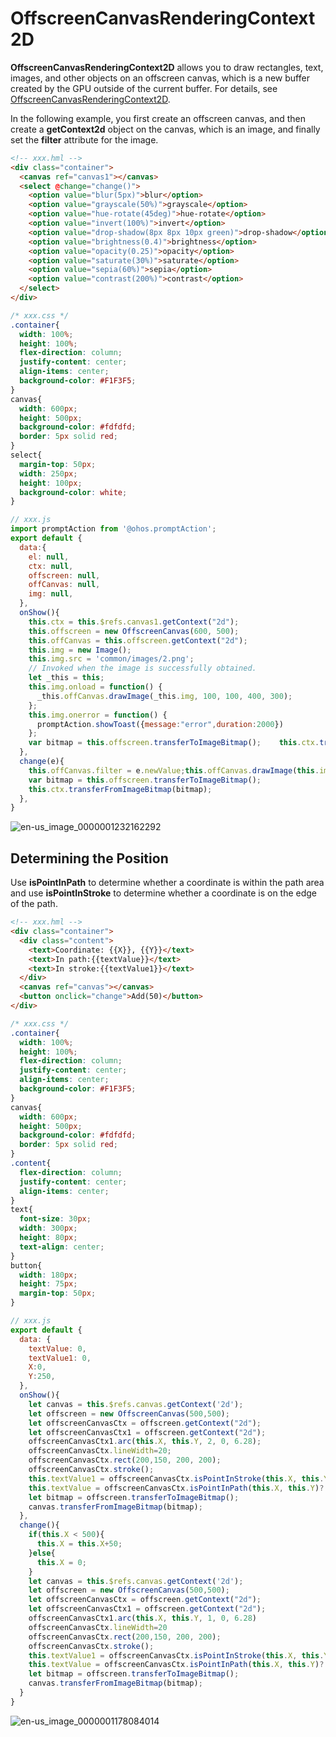 # OffscreenCanvasRenderingContext2D

**OffscreenCanvasRenderingContext2D** allows you to draw rectangles, text, images, and other objects on an offscreen canvas, which is a new buffer created by the GPU outside of the current buffer. For details, see [OffscreenCanvasRenderingContext2D](../reference/arkui-js/js-offscreencanvasrenderingcontext2d.md).

In the following example, you first create an offscreen canvas, and then create a **getContext2d** object on the canvas, which is an image, and finally set the **filter** attribute for the image.

```html
<!-- xxx.hml -->
<div class="container">
  <canvas ref="canvas1"></canvas>
  <select @change="change()">
    <option value="blur(5px)">blur</option>
    <option value="grayscale(50%)">grayscale</option>
    <option value="hue-rotate(45deg)">hue-rotate</option>
    <option value="invert(100%)">invert</option>
    <option value="drop-shadow(8px 8px 10px green)">drop-shadow</option>
    <option value="brightness(0.4)">brightness</option>
    <option value="opacity(0.25)">opacity</option>
    <option value="saturate(30%)">saturate</option>
    <option value="sepia(60%)">sepia</option>
    <option value="contrast(200%)">contrast</option>
  </select>
</div>
```

```css
/* xxx.css */
.container{
  width: 100%;
  height: 100%;
  flex-direction: column;
  justify-content: center;
  align-items: center;
  background-color: #F1F3F5;
}
canvas{
  width: 600px;
  height: 500px;
  background-color: #fdfdfd;
  border: 5px solid red;
}
select{
  margin-top: 50px;
  width: 250px;
  height: 100px;
  background-color: white;
}
```

```js
// xxx.js
import promptAction from '@ohos.promptAction';
export default {
  data:{
    el: null,
    ctx: null,
    offscreen: null,
    offCanvas: null,
    img: null,
  },
  onShow(){
    this.ctx = this.$refs.canvas1.getContext("2d");
    this.offscreen = new OffscreenCanvas(600, 500);
    this.offCanvas = this.offscreen.getContext("2d");
    this.img = new Image();
    this.img.src = 'common/images/2.png';
    // Invoked when the image is successfully obtained.
    let _this = this;
    this.img.onload = function() {
      _this.offCanvas.drawImage(_this.img, 100, 100, 400, 300);
    };
    this.img.onerror = function() {
      promptAction.showToast({message:"error",duration:2000})
    };
    var bitmap = this.offscreen.transferToImageBitmap();    this.ctx.transferFromImageBitmap(bitmap);
  },
  change(e){
    this.offCanvas.filter = e.newValue;this.offCanvas.drawImage(this.img, 100, 100, 400, 300);
    var bitmap = this.offscreen.transferToImageBitmap();
    this.ctx.transferFromImageBitmap(bitmap);
  },
}
```


![en-us_image_0000001232162292](figures/en-us_image_0000001232162292.gif)


## Determining the Position

Use **isPointInPath** to determine whether a coordinate is within the path area and use **isPointInStroke** to determine whether a coordinate is on the edge of the path.


```html
<!-- xxx.hml -->
<div class="container">
  <div class="content">
    <text>Coordinate: {{X}}, {{Y}}</text>
    <text>In path:{{textValue}}</text>
    <text>In stroke:{{textValue1}}</text>
  </div>
  <canvas ref="canvas"></canvas>
  <button onclick="change">Add(50)</button>
</div>
```


```css
/* xxx.css */
.container{
  width: 100%;
  height: 100%;
  flex-direction: column;
  justify-content: center;
  align-items: center;
  background-color: #F1F3F5;
}
canvas{
  width: 600px;
  height: 500px;
  background-color: #fdfdfd;
  border: 5px solid red;
}
.content{
  flex-direction: column;
  justify-content: center;
  align-items: center; 
}
text{
  font-size: 30px;
  width: 300px;
  height: 80px;
  text-align: center;
}
button{
  width: 180px;
  height: 75px;
  margin-top: 50px;
}
```


```js
// xxx.js
export default {
  data: {
    textValue: 0,
    textValue1: 0,
    X:0,
    Y:250,
  },
  onShow(){
    let canvas = this.$refs.canvas.getContext('2d');
    let offscreen = new OffscreenCanvas(500,500);
    let offscreenCanvasCtx = offscreen.getContext("2d");
    let offscreenCanvasCtx1 = offscreen.getContext("2d");
    offscreenCanvasCtx1.arc(this.X, this.Y, 2, 0, 6.28);
    offscreenCanvasCtx.lineWidth=20;
    offscreenCanvasCtx.rect(200,150, 200, 200);
    offscreenCanvasCtx.stroke();
    this.textValue1 = offscreenCanvasCtx.isPointInStroke(this.X, this.Y)?'true':'false';
    this.textValue = offscreenCanvasCtx.isPointInPath(this.X, this.Y)?'true':'false';
    let bitmap = offscreen.transferToImageBitmap();
    canvas.transferFromImageBitmap(bitmap);
  },
  change(){
    if(this.X < 500){
      this.X = this.X+50;
    }else{
      this.X = 0;
    }
    let canvas = this.$refs.canvas.getContext('2d');
    let offscreen = new OffscreenCanvas(500,500);
    let offscreenCanvasCtx = offscreen.getContext("2d");
    let offscreenCanvasCtx1 = offscreen.getContext("2d");
    offscreenCanvasCtx1.arc(this.X, this.Y, 1, 0, 6.28)
    offscreenCanvasCtx.lineWidth=20
    offscreenCanvasCtx.rect(200,150, 200, 200);
    offscreenCanvasCtx.stroke();
    this.textValue1 = offscreenCanvasCtx.isPointInStroke(this.X, this.Y)?'true':'false';
    this.textValue = offscreenCanvasCtx.isPointInPath(this.X, this.Y)?'true':'false';
    let bitmap = offscreen.transferToImageBitmap();
    canvas.transferFromImageBitmap(bitmap);
  }
}
```

![en-us_image_0000001178084014](figures/en-us_image_0000001178084014.gif)

